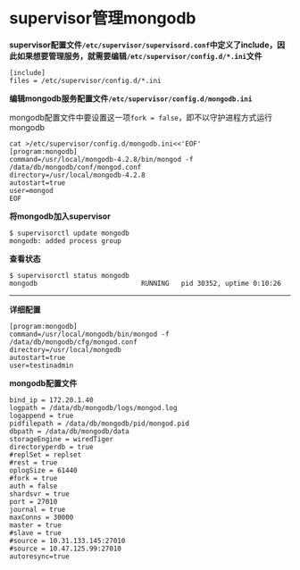 # supervisor管理mongodb

**supervisor配置文件`/etc/supervisor/supervisord.conf`中定义了include，因此如果想要管理服务，就需要编辑`/etc/supervisor/config.d/*.ini`文件**

```shell
[include] 
files = /etc/supervisor/config.d/*.ini
```



**编辑mongodb服务配置文件`/etc/supervisor/config.d/mongodb.ini`**

mongodb配置文件中要设置这一项`fork = false`，即不以守护进程方式运行mongodb

```shell
cat >/etc/supervisor/config.d/mongodb.ini<<'EOF'
[program:mongodb]
command=/usr/local/mongodb-4.2.8/bin/mongod -f /data/db/mongodb/conf/mongod.conf
directory=/usr/local/mongodb-4.2.8
autostart=true
user=mongod
EOF
```



**将mongodb加入supervisor**

```shell
$ supervisorctl update mongodb
mongodb: added process group
```



**查看状态**

```shell
$ supervisorctl status mongodb
mongodb                          RUNNING   pid 30352, uptime 0:10:26
```



---

**详细配置**

```shell
[program:mongodb]
command=/usr/local/mongodb/bin/mongod -f /data/db/mongodb/cfg/mongod.conf
directory=/usr/local/mongodb
autostart=true
user=testinadmin
```



**mongodb配置文件**

```shell
bind_ip = 172.20.1.40
logpath = /data/db/mongodb/logs/mongod.log
logappend = true
pidfilepath = /data/db/mongodb/pid/mongod.pid
dbpath = /data/db/mongodb/data
storageEngine = wiredTiger
directoryperdb = true
#replSet = replset
#rest = true
oplogSize = 61440
#fork = true
auth = false
shardsvr = true
port = 27010
journal = true
maxConns = 30000
master = true		
#slave = true		
#source = 10.31.133.145:27010
#source = 10.47.125.99:27010
autoresync=true
```

